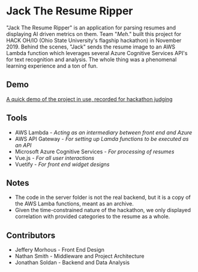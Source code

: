 # Jack The Resume Ripper

"Jack The Resume Ripper" is an application for parsing resumes and displaying AI driven metrics on them. Team "*Meh*." built this project for HACK OH/IO (Ohio State University's flagship hackathon) in November 2019. Behind the scenes, "Jack" sends the resume image to an AWS Lambda function which leverages several Azure Cognitive Services API's for text recognition and analysis. The whole thing was a phenomenal learning experience and a ton of fun.
## Demo
[A quick demo of the project in use, recorded for hackathon judging](https://www.youtube.com/watch?v=vfvaiR9Y6nI)
## Tools
* AWS Lambda - *Acting as an intermediary between front end and Azure*
* AWS API Gateway - *For setting up Lamda functions to be executed as an API*
* Microsoft Azure Cognitive Services - *For processing of resumes*
* Vue.js - *For all user interactions*
* Vuetify - *For front end widget designs*

## Notes
- The code in the server folder is not the real backend, but it is a copy of the AWS Lamba functions, meant as an archive. 
- Given the time-constrained nature of the hackathon, we only displayed correlation with provided categories to the resume as a whole. 

## Contributors
* Jeffery Morhous - Front End Design
* Nathan Smith - Middleware and Project Architecture
* Jonathan Soldan - Backend and Data Analysis
